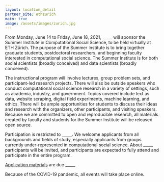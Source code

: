 ```yaml
---
layout: location_detail
partner_site: ethzurich
main: true
image: /assets/images/zurich.jpg
---
```


From Monday, June 14 to Friday, June 18, 2021, \_\_\_\_\_ will sponsor the Summer Institute in Computational Social Science, to be held virtually at ETH Zürich. The purpose of the Summer Institute is to bring together graduate students, postdoctoral researchers, and beginning faculty interested in computational social science. The Summer Institute is for both social scientists (broadly conceived) and data scientists (broadly conceived).

The instructional program will involve lectures, group problem sets, and participant-led research projects. There will also be outside speakers who conduct computational social science research in a variety of settings, such as academia, industry, and government. Topics covered include text as data, website scraping, digital field experiments, machine learning, and ethics. There will be ample opportunities for students to discuss their ideas and research with the organizers, other participants, and visiting speakers. Because we are committed to open and reproducible research, all materials created by faculty and students for the Summer Institute will be released open source.

Participation is restricted to \_\_\_\_\_. We welcome applicants from all backgrounds and fields of study, especially applicants from groups currently under-represented in computational social science. About \_\_\_\_\_ participants will be invited, and participants are expected to fully attend and participate in the entire program.

[Application materials](https://compsocialscience.github.io/summer-institute/2021/ethzurich/apply) are due \_\_\_\_\_.

Because of the COVID-19 pandemic, all events will take place online.
